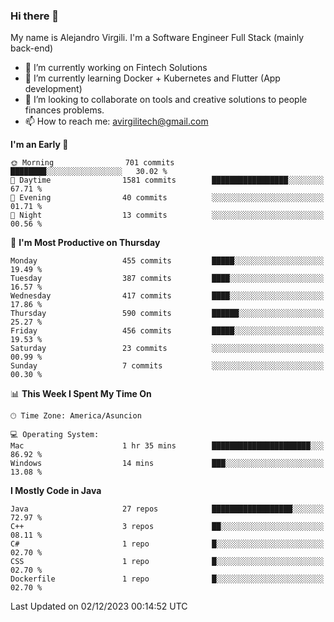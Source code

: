 ### Hi there 👋

My name is Alejandro Virgili. I'm a Software Engineer Full Stack (mainly back-end)


- 🔭 I’m currently working on Fintech Solutions
- 🌱 I’m currently learning Docker + Kubernetes and Flutter (App development)
- 👯 I’m looking to collaborate on tools and creative solutions to people finances problems.
- 📫 How to reach me: avirgilitech@gmail.com
  
<!--START_SECTION:waka-->
**I'm an Early 🐤** 

```text
🌞 Morning                701 commits         ████████░░░░░░░░░░░░░░░░░   30.02 % 
🌆 Daytime                1581 commits        █████████████████░░░░░░░░   67.71 % 
🌃 Evening                40 commits          ░░░░░░░░░░░░░░░░░░░░░░░░░   01.71 % 
🌙 Night                  13 commits          ░░░░░░░░░░░░░░░░░░░░░░░░░   00.56 % 
```
📅 **I'm Most Productive on Thursday** 

```text
Monday                   455 commits         █████░░░░░░░░░░░░░░░░░░░░   19.49 % 
Tuesday                  387 commits         ████░░░░░░░░░░░░░░░░░░░░░   16.57 % 
Wednesday                417 commits         ████░░░░░░░░░░░░░░░░░░░░░   17.86 % 
Thursday                 590 commits         ██████░░░░░░░░░░░░░░░░░░░   25.27 % 
Friday                   456 commits         █████░░░░░░░░░░░░░░░░░░░░   19.53 % 
Saturday                 23 commits          ░░░░░░░░░░░░░░░░░░░░░░░░░   00.99 % 
Sunday                   7 commits           ░░░░░░░░░░░░░░░░░░░░░░░░░   00.30 % 
```


📊 **This Week I Spent My Time On** 

```text
🕑︎ Time Zone: America/Asuncion

💻 Operating System: 
Mac                      1 hr 35 mins        ██████████████████████░░░   86.92 % 
Windows                  14 mins             ███░░░░░░░░░░░░░░░░░░░░░░   13.08 % 
```

**I Mostly Code in Java** 

```text
Java                     27 repos            ██████████████████░░░░░░░   72.97 % 
C++                      3 repos             ██░░░░░░░░░░░░░░░░░░░░░░░   08.11 % 
C#                       1 repo              █░░░░░░░░░░░░░░░░░░░░░░░░   02.70 % 
CSS                      1 repo              █░░░░░░░░░░░░░░░░░░░░░░░░   02.70 % 
Dockerfile               1 repo              █░░░░░░░░░░░░░░░░░░░░░░░░   02.70 % 
```




 Last Updated on 02/12/2023 00:14:52 UTC
<!--END_SECTION:waka-->
